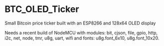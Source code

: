 # BTC_OLED_Ticker
Small Bitcoin price ticker built with an ESP8266 and 128x64 OLED display

Needs a recent build of NodeMCU with modules: bit, cjson, file, gpio, http, i2c, net, node, tmr, u8g, uart, wifi and fonts: u8g.font_6x10, u8g.font_10x20.

